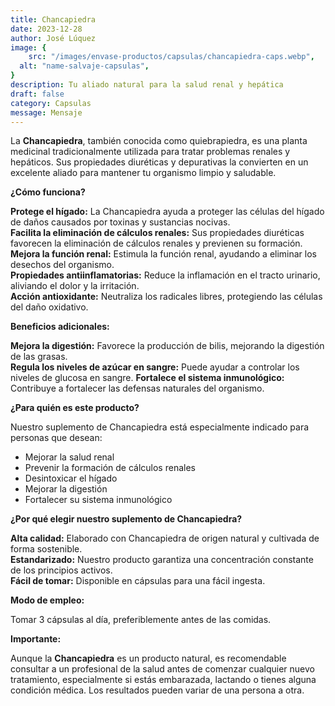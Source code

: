 ```yaml
---
title: Chancapiedra
date: 2023-12-28
author: José Lúquez
image: {
 	src: "/images/envase-productos/capsulas/chancapiedra-caps.webp",
  alt: "name-salvaje-capsulas",
}
description: Tu aliado natural para la salud renal y hepática
draft: false
category: Capsulas
message: Mensaje
---
```


La **Chancapiedra**, también conocida como quiebrapiedra, es una planta medicinal tradicionalmente utilizada para tratar problemas renales y hepáticos. Sus propiedades diuréticas y depurativas la convierten en un excelente aliado para mantener tu organismo limpio y saludable.

**¿Cómo funciona?**

**Protege el hígado:** La Chancapiedra ayuda a proteger las células del hígado de daños causados por toxinas y sustancias nocivas.   
**Facilita la eliminación de cálculos renales:** Sus propiedades diuréticas favorecen la eliminación de cálculos renales y previenen su formación.   
**Mejora la función renal:** Estimula la función renal, ayudando a eliminar los desechos del organismo.   
**Propiedades antiinflamatorias:** Reduce la inflamación en el tracto urinario, aliviando el dolor y la irritación.   
**Acción antioxidante:** Neutraliza los radicales libres, protegiendo las células del daño oxidativo.   

**Beneficios adicionales:**

**Mejora la digestión:** Favorece la producción de bilis, mejorando la digestión de las grasas.   
**Regula los niveles de azúcar en sangre:** Puede ayudar a controlar los niveles de glucosa en sangre.
**Fortalece el sistema inmunológico:** Contribuye a fortalecer las defensas naturales del organismo.   

**¿Para quién es este producto?**

Nuestro suplemento de Chancapiedra está especialmente indicado para personas que desean:

- Mejorar la salud renal
- Prevenir la formación de cálculos renales
- Desintoxicar el hígado
- Mejorar la digestión
- Fortalecer su sistema inmunológico

**¿Por qué elegir nuestro suplemento de Chancapiedra?**

**Alta calidad:** Elaborado con Chancapiedra de origen natural y cultivada de forma sostenible.   
**Estandarizado:** Nuestro producto garantiza una concentración constante de los principios activos.   
**Fácil de tomar:** Disponible en cápsulas para una fácil ingesta.   

**Modo de empleo:**

Tomar 3 cápsulas al día, preferiblemente antes de las comidas.

**Importante:**

Aunque la **Chancapiedra** es un producto natural, es recomendable consultar a un profesional de la salud antes de comenzar cualquier nuevo tratamiento, especialmente si estás embarazada, lactando o tienes alguna condición médica.
Los resultados pueden variar de una persona a otra.